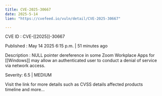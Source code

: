 ```yaml
---
title: CVE-2025-30667
date: 2025-5-14
lien: "https://cvefeed.io/vuln/detail/CVE-2025-30667"

---
```


CVE ID : CVE-[[2025]]-30667

Published :  May 14
2025
6:15 p.m. | 51 minutes ago

Description : NULL pointer dereference in some Zoom Workplace Apps for [[Windows]] may allow an authenticated user to conduct a denial of service via network access.

Severity: 6.5 | MEDIUM

Visit the link for more details
such as CVSS details
affected products
timeline
and more...
